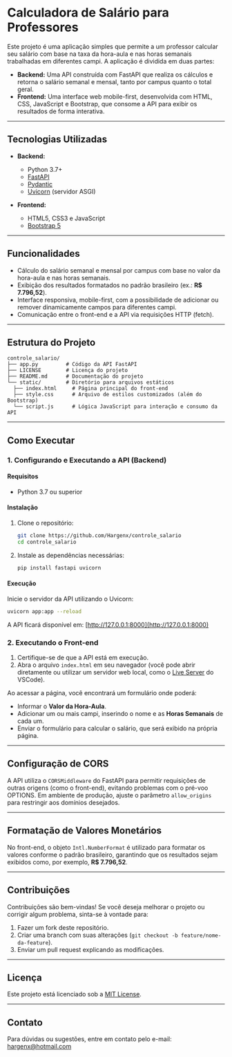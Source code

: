 # Calculadora de Salário para Professores

Este projeto é uma aplicação simples que permite a um professor calcular seu salário com base na taxa da hora-aula e nas horas semanais trabalhadas em diferentes campi. A aplicação é dividida em duas partes:

- **Backend:** Uma API construída com FastAPI que realiza os cálculos e retorna o salário semanal e mensal, tanto por campus quanto o total geral.
- **Frontend:** Uma interface web mobile-first, desenvolvida com HTML, CSS, JavaScript e Bootstrap, que consome a API para exibir os resultados de forma interativa.

---

## Tecnologias Utilizadas

- **Backend:**
  - Python 3.7+  
  - [FastAPI](https://fastapi.tiangolo.com/)  
  - [Pydantic](https://pydantic-docs.helpmanual.io/)
  - [Uvicorn](https://www.uvicorn.org/) (servidor ASGI)

- **Frontend:**
  - HTML5, CSS3 e JavaScript
  - [Bootstrap 5](https://getbootstrap.com/)

---

## Funcionalidades

- Cálculo do salário semanal e mensal por campus com base no valor da hora-aula e nas horas semanais.
- Exibição dos resultados formatados no padrão brasileiro (ex.: **R$ 7.796,52**).
- Interface responsiva, mobile-first, com a possibilidade de adicionar ou remover dinamicamente campos para diferentes campi.
- Comunicação entre o front-end e a API via requisições HTTP (fetch).

---

## Estrutura do Projeto

```plaintext
controle_salario/
├── app.py         # Código da API FastAPI
├── LICENSE        # Licença do projeto
├── README.md      # Documentação do projeto
└── static/        # Diretório para arquivos estáticos
  ├── index.html     # Página principal do front-end
  ├── style.css      # Arquivo de estilos customizados (além do Bootstrap)
  └── script.js      # Lógica JavaScript para interação e consumo da API
```

---

## Como Executar

### 1. Configurando e Executando a API (Backend)

#### Requisitos

- Python 3.7 ou superior

#### Instalação

1. Clone o repositório:

   ```bash
   git clone https://github.com/Hargenx/controle_salario
   cd controle_salario
   ```

2. Instale as dependências necessárias:

   ```bash
   pip install fastapi uvicorn
   ```

#### Execução

Inicie o servidor da API utilizando o Uvicorn:

```bash
uvicorn app:app --reload
```

A API ficará disponível em: [http://127.0.0.1:8000](http://127.0.0.1:8000)

### 2. Executando o Front-end

1. Certifique-se de que a API está em execução.
2. Abra o arquivo `index.html` em seu navegador (você pode abrir diretamente ou utilizar um servidor web local, como o [Live Server](https://marketplace.visualstudio.com/items?itemName=ritwickdey.LiveServer) do VSCode).

Ao acessar a página, você encontrará um formulário onde poderá:

- Informar o **Valor da Hora-Aula**.
- Adicionar um ou mais campi, inserindo o nome e as **Horas Semanais** de cada um.
- Enviar o formulário para calcular o salário, que será exibido na própria página.

---

## Configuração de CORS

A API utiliza o `CORSMiddleware` do FastAPI para permitir requisições de outras origens (como o front-end), evitando problemas com o pré-voo OPTIONS. Em ambiente de produção, ajuste o parâmetro `allow_origins` para restringir aos domínios desejados.

---

## Formatação de Valores Monetários

No front-end, o objeto `Intl.NumberFormat` é utilizado para formatar os valores conforme o padrão brasileiro, garantindo que os resultados sejam exibidos como, por exemplo, **R$ 7.796,52**.

---

## Contribuições

Contribuições são bem-vindas! Se você deseja melhorar o projeto ou corrigir algum problema, sinta-se à vontade para:

1. Fazer um fork deste repositório.
2. Criar uma branch com suas alterações (`git checkout -b feature/nome-da-feature`).
3. Enviar um pull request explicando as modificações.

---

## Licença

Este projeto está licenciado sob a [MIT License](LICENSE).

---

## Contato

Para dúvidas ou sugestões, entre em contato pelo e-mail: [hargenx@hotmail.com](mailto:hargenx@hotmail.com)
